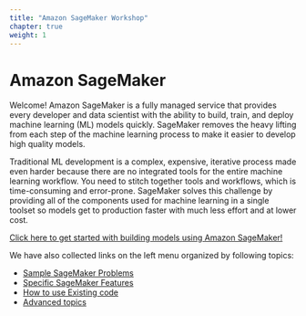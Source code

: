 ```yaml
---
title: "Amazon SageMaker Workshop"
chapter: true
weight: 1
---
```


# Amazon SageMaker

Welcome! Amazon SageMaker is a fully managed service that provides every developer and data scientist with the ability to build, train, and deploy machine learning (ML) models quickly. SageMaker removes the heavy lifting from each step of the machine learning process to make it easier to develop high quality models.

Traditional ML development is a complex, expensive, iterative process made even harder because there are no integrated tools for the entire machine learning workflow. You need to stitch together tools and workflows, which is time-consuming and error-prone. SageMaker solves this challenge by providing all of the components used for machine learning in a single toolset so models get to production faster with much less effort and at lower cost.

[Click here to get started with building models using Amazon SageMaker!](/workshop)

We have also collected links on the left menu organized by following topics:

- [Sample SageMaker Problems](/sampleproblems)
- [Specific SageMaker Features](specificfeatures)
- [How to use Existing code](/useexistingcode)
- [Advanced topics](/advancedtopics)

